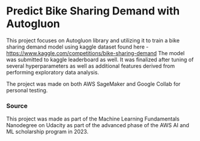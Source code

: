 # Predict Bike Sharing Demand with Autogluon

This project focuses on Autogluon library and utilizing it to train a bike sharing demand model using kaggle dataset found here - https://www.kaggle.com/competitions/bike-sharing-demand
The model was submitted to kaggle leaderboard as well. It was finalized after tuning of several hyperparameters as well as additional features derived from performing exploratory data analysis.

The project was made on both AWS SageMaker and Google Collab for personal testing.

### Source
This project was made as part of the Machine Learning Fundamentals Nanodegree on Udacity as part of the advanced phase of the AWS AI and ML scholarship program in 2023.
